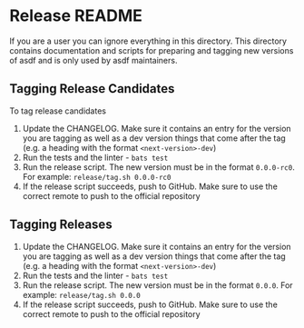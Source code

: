 # Release README

If you are a user you can ignore everything in this directory. This directory contains documentation and scripts for preparing and tagging new versions of asdf and is only used by asdf maintainers.

## Tagging Release Candidates

To tag release candidates

1. Update the CHANGELOG. Make sure it contains an entry for the version you are tagging as well as a dev version things that come after the tag (e.g. a heading with the format `<next-version>-dev`)
2. Run the tests and the linter - `bats test`
3. Run the release script. The new version must be in the format `0.0.0-rc0`. For example: `release/tag.sh 0.0.0-rc0`
4. If the release script succeeds, push to GitHub. Make sure to use the correct remote to push to the official repository

## Tagging Releases

1. Update the CHANGELOG. Make sure it contains an entry for the version you are tagging as well as a dev version things that come after the tag (e.g. a heading with the format `<next-version>-dev`)
2. Run the tests and the linter - `bats test`
3. Run the release script. The new version must be in the format `0.0.0`. For example: `release/tag.sh 0.0.0`
4. If the release script succeeds, push to GitHub. Make sure to use the correct remote to push to the official repository
